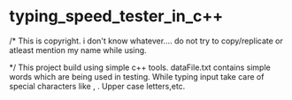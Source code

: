 # typing_speed_tester_in_c++
/*
This is copyright. i don't know whatever....
do not try to copy/replicate or atleast mention my name while using.

*/
 This project build using simple c++ tools.
 dataFile.txt contains simple words which are being used in testing.
 While typing input take care of special characters like , . Upper case letters,etc.
